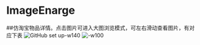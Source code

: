 # ImageEnarge
##仿淘宝物品详情。点击图片可进入大图浏览模式，可左右滑动查看图片，有对应下表
![GitHub set up-w140](http://olaruo5se.bkt.clouddn.com/IMG_0099.png)
![-w100](http://olaruo5se.bkt.clouddn.com/IMG_0098.png)


